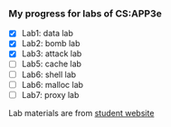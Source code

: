 ### My progress for labs of CS:APP3e

- [x] Lab1: data lab
- [x] Lab2: bomb lab
- [x] Lab3: attack lab
- [ ] Lab5: cache lab
- [ ] Lab6: shell lab
- [ ] Lab6: malloc lab
- [ ] Lab7: proxy lab

Lab materials are from [student website](http://csapp.cs.cmu.edu/3e/labs.html)
